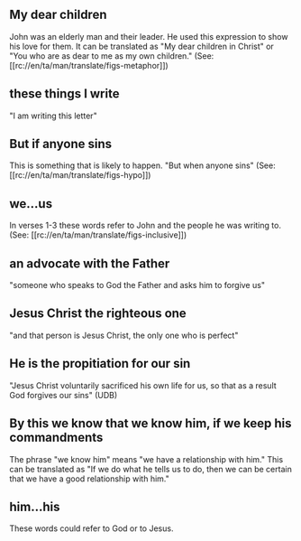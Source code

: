 ## My dear children ##

John was an elderly man and their leader. He used this expression to show his love for them. It can be translated as "My dear children in Christ" or "You who are as dear to me as my own children." (See: [[rc://en/ta/man/translate/figs-metaphor]])

## these things I write ##

"I am writing this letter"

## But if anyone sins ##

This is something that is likely to happen. "But when anyone sins" (See: [[rc://en/ta/man/translate/figs-hypo]])

## we…us ##

In verses 1-3 these words refer to John and the people he was writing to. (See: [[rc://en/ta/man/translate/figs-inclusive]])

## an advocate with the Father ##

"someone who speaks to God the Father and asks him to forgive us"

## Jesus Christ the righteous one ##

"and that person is Jesus Christ, the only one who is perfect"

## He is the propitiation for our sin ##

"Jesus Christ voluntarily sacrificed his own life for us, so that as a result God forgives our sins" (UDB)

## By this we know that we know him, if we keep his commandments ##

The phrase "we know him" means "we have a relationship with him." This can be translated as "If we do what he tells us to do, then we can be certain that we have a good relationship with him."

## him…his ##

These words could refer to God or to Jesus.